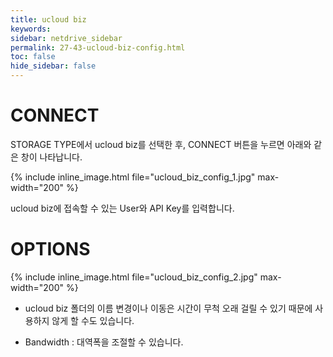 ```yaml
---
title: ucloud biz
keywords:
sidebar: netdrive_sidebar
permalink: 27-43-ucloud-biz-config.html
toc: false
hide_sidebar: false
---
```


CONNECT
==================
STORAGE TYPE에서 ucloud biz를 선택한 후, CONNECT 버튼을 누르면 아래와 같은 창이 나타납니다.


{% include inline_image.html file="ucloud_biz_config_1.jpg" max-width="200" %}

ucloud biz에 접속할 수 있는 User와 API Key를 입력합니다. 

OPTIONS
==================

{% include inline_image.html file="ucloud_biz_config_2.jpg" max-width="200" %}

* ucloud biz 폴더의 이름 변경이나 이동은 시간이 무척 오래 걸릴 수 있기 때문에 사용하지 않게 할 수도 있습니다.

* Bandwidth : 대역폭을 조절할 수 있습니다.